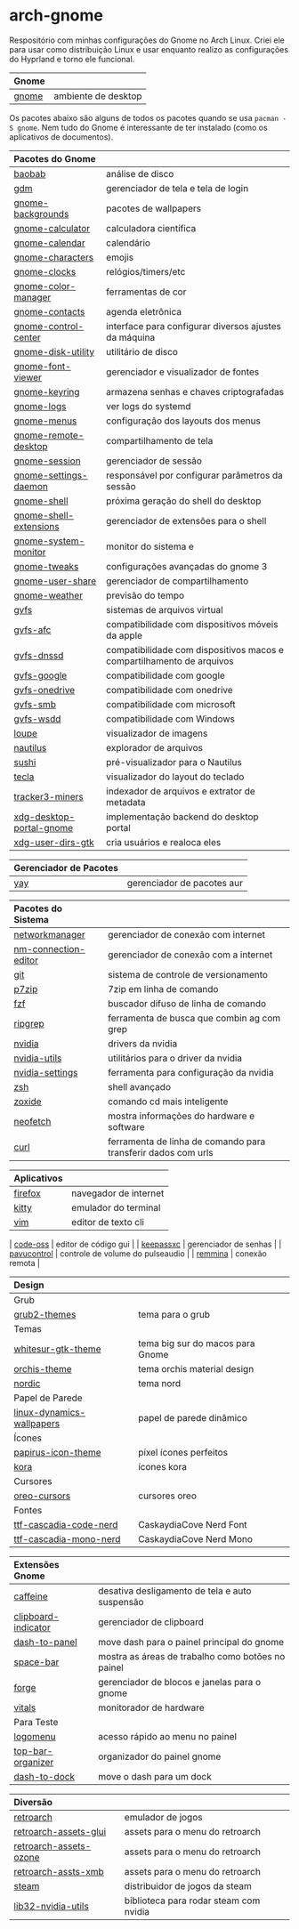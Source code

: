# arch-gnome

Respositório com minhas configurações do Gnome no Arch Linux.
Criei ele para usar como distribuição Linux e usar enquanto realizo as configurações do Hyprland e torno ele funcional.


| Gnome ||
| :---- | :---- |
| [gnome](https://www.gnome.org) | ambiente de desktop |

Os pacotes abaixo são alguns de todos os pacotes quando se usa `pacman -S gnome`.
Nem tudo do Gnome é interessante de ter instalado (como os aplicativos de documentos).

| Pacotes do Gnome ||
| :---- | :---- |
| [baobab](https://archlinux.org/packages/extra/x86_64/baobab) | análise de disco |
| [gdm](https://archlinux.org/packages/extra/x86_64/gdm) | gerenciador de tela e tela de login |
| [gnome-backgrounds](https://archlinux.org/packages/extra/any/gnome-backgrounds) | pacotes de wallpapers |
| [gnome-calculator](https://archlinux.org/packages/extra/x86_64/gnome-calculator) | calculadora científica |
| [gnome-calendar](https://archlinux.org/packages/extra/x86_64/gnome-calendar) | calendário |
| [gnome-characters](https://archlinux.org/packages/extra/x86_64/gnome-characters) | emojis |
| [gnome-clocks](https://archlinux.org/packages/extra/x86_64/gnome-clocks) | relógios/timers/etc |
| [gnome-color-manager](https://archlinux.org/packages/extra/x86_64/gnome-color-manager) | ferramentas de cor |
| [gnome-contacts](https://archlinux.org/packages/extra/x86_64/gnome-contacts) | agenda eletrônica |
| [gnome-control-center](https://archlinux.org/packages/extra/x86_64/gnome-control-center) | interface para configurar diversos ajustes da máquina |
| [gnome-disk-utility](https://archlinux.org/packages/extra/x86_64/gnome-disk-utility) | utilitário de disco |
| [gnome-font-viewer](https://archlinux.org/packages/extra/x86_64/gnome-font-viewer) | gerenciador e visualizador de fontes |
| [gnome-keyring](https://archlinux.org/packages/extra/x86_64/gnome-keyring) | armazena senhas e chaves criptografadas |
| [gnome-logs](https://archlinux.org/packages/extra/x86_64/gnome-logs/) | ver logs do systemd |
| [gnome-menus](https://archlinux.org/packages/extra/x86_64/gnome-menus) | configuração dos layouts dos menus |
| [gnome-remote-desktop](https://archlinux.org/packages/extra/x86_64/gnome-remote-desktop) | compartilhamento de tela |
| [gnome-session](https://archlinux.org/packages/extra/x86_64/gnome-session) | gerenciador de sessão |
| [gnome-settings-daemon](https://archlinux.org/packages/extra/x86_64/gnome-settings-daemon) | responsável por configurar parâmetros da sessão |
| [gnome-shell](https://archlinux.org/packages/extra/x86_64/gnome-shell) |  próxima geração do shell do desktop |
| [gnome-shell-extensions](https://archlinux.org/packages/extra/any/gnome-shell-extensions) | gerenciador de extensões para o shell |
| [gnome-system-monitor](https://archlinux.org/packages/extra/x86_64/gnome-system-monitor) | monitor do sistema e |
| [gnome-tweaks](https://archlinux.org/packages/extra/any/gnome-tweaks) | configurações avançadas do gnome 3 |
| [gnome-user-share](https://archlinux.org/packages/extra/x86_64/gnome-user-share) | gerenciador de compartilhamento |
| [gnome-weather](https://archlinux.org/packages/extra/any/gnome-weather) | previsão do tempo |
| [gvfs](https://archlinux.org/packages/extra/x86_64/gvfs) | sistemas de arquivos virtual |
| [gvfs-afc](https://archlinux.org/packages/extra/x86_64/gvfs-afc) | compatibilidade com dispositivos móveis da apple |
| [gvfs-dnssd](https://archlinux.org/packages/extra/x86_64/gvfs-dnssd) | compatibilidade com dispositivos macos e compartilhamento de arquivos |
| [gvfs-google](https://archlinux.org/packages/extra/x86_64/gvfs-google) | compatibilidade com google |
| [gvfs-onedrive](https://archlinux.org/packages/extra/x86_64/gvfs-onedrive) | compatibilidade com onedrive |
| [gvfs-smb](https://archlinux.org/packages/extra/x86_64/gvfs-smb) | compatibilidade com microsoft |
| [gvfs-wsdd](https://archlinux.org/packages/extra/x86_64/gvfs-wsdd) | compatibilidade com Windows |
| [loupe](https://archlinux.org/packages/extra/x86_64/loupe) | visualizador de imagens |
| [nautilus](https://archlinux.org/packages/extra/x86_64/nautilus) | explorador de arquivos |
| [sushi](https://archlinux.org/packages/extra/x86_64/sushi) | pré-visualizador para o Nautilus |
| [tecla](https://archlinux.org/packages/extra/x86_64/tecla) | visualizador do layout do teclado |
| [tracker3-miners](https://archlinux.org/packages/extra/x86_64/tracker3-miners) | indexador de arquivos e extrator de metadata |
| [xdg-desktop-portal-gnome](https://archlinux.org/packages/extra/x86_64/xdg-desktop-portal-gnome) | implementação backend do desktop portal |
| [xdg-user-dirs-gtk](https://archlinux.org/packages/extra/x86_64/xdg-user-dirs-gtk) | cria usuários e realoca eles |

| Gerenciador de Pacotes ||
| :---- | :---- |
| [yay](https://github.com/Jguer/yay) | gerenciador de pacotes aur |

| Pacotes do Sistema ||
| :---- | :---- |
| [networkmanager](https://archlinux.org/packages/extra/x86_64/networkmanager) | gerenciador de conexão com internet |
| [nm-connection-editor](https://archlinux.org/packages/extra/x86_64/nm-connection-editor) | gerenciador de conexão com a internet|
| [git](https://archlinux.org/packages/extra/x86_64/git) | sistema de controle de versionamento |
| [p7zip](https://archlinux.org/packages/extra/x86_64/p7zip) | 7zip em linha de comando |
| [fzf](https://archlinux.org/packages/extra/x86_64/fzf) | buscador difuso de linha de comando |
| [ripgrep](https://archlinux.org/packages/extra/x86_64/ripgrep) | ferramenta de busca que combin ag com grep |
| [nvidia](https://archlinux.org/packages/extra/x86_64/nvidia) | drivers da nvidia |
| [nvidia-utils](https://archlinux.org/packages/extra/x86_64/nvidia-utils) | utilitários para o driver da nvidia |
| [nvidia-settings](https://archlinux.org/packages/extra/x86_64/nvidia-settings) | ferramenta para configuração da nvidia |
| [zsh](https://archlinux.org/packages/extra/x86_64/zsh) | shell avançado |
| [zoxide](https://archlinux.org/packages/extra/x86_64/zoxide) | comando cd mais inteligente |
| [neofetch](https://archlinux.org/packages/extra/any/neofetch) | mostra informações do hardware e software |
| [curl](https://archlinux.org/packages/core/x86_64/curl) | ferramenta de linha de comando para transferir dados com urls |

| Aplicativos ||
| :---- | :---- |
| [firefox](https://archlinux.org/packages/extra/x86_64/firefox) | navegador de internet |
| [kitty](https://archlinux.org/packages/extra/x86_64/kitty) | emulador do terminal |
| [vim](https://archlinux.org/packages/extra/x86_64/vim) | editor de texto cli |
<!-- sudo pacman -S xclip # para funcionar o clipboard do sistema, ainda tem que ser testado -->
| [code-oss](https://archlinux.org/packages/extra/x86_64/code) | editor de código gui |
| [keepassxc](https://archlinux.org/packages/extra/x86_64/keepassxc) | gerenciador de senhas |
| [pavucontrol](https://archlinux.org/packages/extra/x86_64/pavucontrol) | controle de volume do pulseaudio |
| [remmina](https://archlinux.org/packages/extra/x86_64/remmina) | conexão remota |

| Design ||
| :---- | :---- |
| Grub ||
| [grub2-themes](https://github.com/vinceliuice/grub2-themes) | tema para o grub |
| Temas ||
| [whitesur-gtk-theme](https://github.com/vinceliuice/WhiteSur-gtk-theme) | tema big sur do macos para Gnome |
| [orchis-theme](https://github.com/vinceliuice/Orchis-theme) | tema orchis material design |
| [nordic](https://github.com/EliverLara/Nordic) | tema nord |
| Papel de Parede |
| [linux-dynamics-wallpapers](https://github.com/saint-13/Linux_Dynamic_Wallpapers) | papel de parede dinâmico |
| Ícones ||
| [papirus-icon-theme](https://github.com/PapirusDevelopmentTeam/papirus-icon-theme) | píxel ícones perfeitos |
| [kora](https://github.com/bikass/kora) | ícones kora |
| Cursores ||
| [oreo-cursors](https://github.com/varlesh/oreo-cursors) | cursores oreo |
| Fontes ||
| [ttf-cascadia-code-nerd](https://archlinux.org/packages/extra/any/ttf-cascadia-code-nerd) | CaskaydiaCove Nerd Font |
| [ttf-cascadia-mono-nerd](https://archlinux.org/packages/extra/any/ttf-cascadia-mono-nerd) | CaskaydiaCove Nerd Mono |

| Extensões Gnome ||
| :---- | :---- |
| [caffeine](https://github.com/eonpatapon/gnome-shell-extension-caffeine) | desativa desligamento de tela e auto suspensão |
| [clipboard-indicator](https://github.com/Tudmotu/gnome-shell-extension-clipboard-indicator) | gerenciador de clipboard |
| [dash-to-panel](https://github.com/home-sweet-gnome/dash-to-panel) | move dash para o painel principal do gnome |
| [space-bar](https://github.com/christopher-l/space-bar) | mostra as áreas de trabalho como botões no painel |
| [forge](https://github.com/forge-ext/forge) | gerenciador de blocos e janelas para o gnome |
| [vitals](https://github.com/corecoding/Vitals) | monitorador de hardware |
| Para Teste ||
| [logomenu](https://github.com/Aryan20/Logomenu) | acesso rápido ao menu no painel |
| [top-bar-organizer](https://gitlab.gnome.org/julianschacher/top-bar-organizer) | organizador do painel gnome |
| [dash-to-dock](https://github.com/micheleg/dash-to-dock) | move o dash para um dock |

| Diversão ||
| :---- | :---- |
| [retroarch](https://archlinux.org/packages/extra/x86_64/retroarch) | emulador de jogos |
| [retroarch-assets-glui](https://archlinux.org/packages/extra/any/retroarch-assets-glui) | assets para o menu do retroarch |
| [retroarch-assets-ozone](https://archlinux.org/packages/extra/any/retroarch-assets-ozone) | assets para o menu do retroarch |
| [retroarch-assts-xmb](https://archlinux.org/packages/extra/any/retroarch-assets-xmb) | assets para o menu do retroarch |
| [steam](https://archlinux.org/packages/multilib/x86_64/steam) | distribuidor de jogos da steam |
| [lib32-nvidia-utils](https://archlinux.org/packages/multilib/x86_64/lib32-nvidia-utils) | biblioteca para rodar steam com nvidia |
